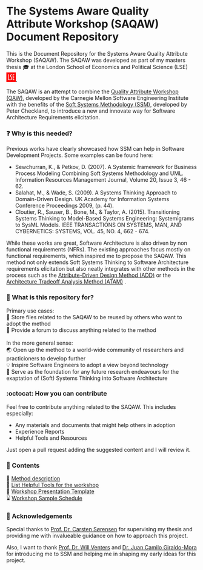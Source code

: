 # The Systems Aware Quality Attribute Workshop (SAQAW) Document Repository
This is the Document Repository for the Systems Aware Quality Attribute Workshop (SAQAW). The SAQAW was developed as part of my masters thesis :mortar_board: at the London School of Economics and Political Science (LSE) &nbsp;&nbsp;&nbsp;&nbsp;[<img alt="alt_text" width="25px" src="LSELogo.jpg" />](https://www.lse.ac.uk/).

The SAQAW is an attempt to combine the [Quality Attribute Workshop (QAW)](https://insights.sei.cmu.edu/library/quality-attribute-workshop-collection/), developed by the Carnegie Mellon Software Engineering Institute with the benefits of the [Soft Systems Methodology (SSM)](https://en.wikipedia.org/wiki/Soft_systems_methodology), developed by Peter Checkland, to introduce a new and innovate way for Software Architecture Requirements elicitation. 


### :question: Why is this needed?
Previous works have clearly showcased how SSM can help in Software Development Projects. Some examples can be found here:

- Sewchurran, K., & Petkov, D. (2007). A Systemic framework for Business Process Modeling Combining Soft Systems Methodology and UML. Information Resources Management Journal, Volume 20, Issue 3, 46 - 62.
- Salahat, M., & Wade, S. (2009). A Systems Thinking Approach to Domain-Driven Design. UK Academy for Information Systems Conference Proceedings 2009, (p. 44).
- Cloutier, R., Sauser, B., Bone, M., & Taylor, A. (2015). Transitioning Systems Thinking to Model-Based Systems Engineering: Systemigrams to SysML Models. IEEE TRANSACTIONS ON SYSTEMS, MAN, AND CYBERNETICS: SYSTEMS, VOL. 45, NO. 4, 662 - 674.

While these works are great, Software Architecture is also driven by non functional requirements (NFRs). The existing approaches focus mostly on functional requirements, which inspired me to propose the SAQAW. This method not only extends Soft Systems Thinking to Software Architecture requirements elicitation but also neatly integrates with other methods in the process such as the [Attribute-Driven Design Method (ADD)](https://insights.sei.cmu.edu/library/attribute-driven-design-method-collection/) or the [Architecture Tradeoff Analysis Method (ATAM)](https://insights.sei.cmu.edu/library/atam-method-for-architecture-evaluation/) .


### :checkered_flag: What is this repository for?

Primary use cases:<br/>
:file_folder: Store files related to the SAQAW to be reused by others who want to adopt the method <br/>
:loudspeaker: Provide a forum to discuss anything related to the method
<br/><br/>
In the more general sense:<br/>
:earth_asia: Open up the method to a world-wide community of researchers and practicioners to develop further <br/>
:bulb: Inspire Software Engineers to adopt a view beyond technology <br/>
:seedling: Serve as the foundation for any future research endeavours for the exaptation of (Soft) Systems Thinking into Software Architecture

### :octocat: How you can contribute
Feel free to contribute anything related to the SAQAW. This includes especially:
- Any materials and documents that might help others in adoption
- Experience Reports
- Helpful Tools and Resources

Just open a pull request adding the suggested content and I will review it.

### :page_facing_up: Contents
:blue_book: [Method description](Method.md)<br/>
:triangular_ruler: [List Helpful Tools for the workshop](resources/Tools.md)<br/>
:pencil: [Workshop Presentation Template](templates/Intro_Presentation_Template_Unformatted.pdf) <br/>
:hourglass: [Workshop Sample Schedule](templates/Schedule.md)

### :clap: Acknowledgements

Special thanks to [Prof. Dr. Carsten Sørensen](http://carstensorensen.com/) for supervising my thesis and providing me with invalueable guidance on how to approach this project. 

Also, I want to thank [Prof. Dr. Will Venters]( https://www.lse.ac.uk/management/people/academic-staff/will-venters) and [Dr. Juan Camilo Giraldo-Mora](https://www.lse.ac.uk/management/people/academic-staff/juan-camilo-giraldo-mora) for introducing me to SSM and helping me in shaping my early ideas for this project.
